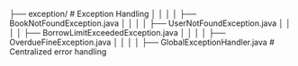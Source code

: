 ├── exception/                 # Exception Handling
│   │   │   │   ├── BookNotFoundException.java
│   │   │   │   ├── UserNotFoundException.java
│   │   │   │   ├── BorrowLimitExceededException.java
│   │   │   │   ├── OverdueFineException.java
│   │   │   │   ├── GlobalExceptionHandler.java # Centralized error handling
